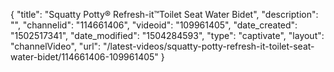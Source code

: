 {
    "title": "Squatty Potty&reg; Refresh-it&trade;Toilet Seat Water Bidet",
    "description": "",
    "channelid": "114661406",
    "videoid": "109961405",
    "date_created": "1502517341",
    "date_modified": "1504284593",
    "type": "captivate",
    "layout": "channelVideo",
    "url": "\/latest-videos\/squatty-potty-refresh-it-toilet-seat-water-bidet\/114661406-109961405"
}